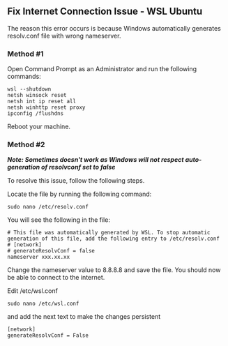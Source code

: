 ## Fix Internet Connection Issue - WSL Ubuntu

The reason this error occurs is because Windows automatically generates resolv.conf file with wrong nameserver.

### Method #1

Open Command Prompt as an Administrator and run the following commands:
```
wsl --shutdown
netsh winsock reset 
netsh int ip reset all
netsh winhttp reset proxy
ipconfig /flushdns
```
Reboot your machine.

### Method #2
___Note: Sometimes doesn't work as Windows will not respect auto-generation of resolvconf set to false___ 

To resolve this issue, follow the following steps.

Locate the file by running the following command:
```
sudo nano /etc/resolv.conf
```
You will see the following in the file:
```
# This file was automatically generated by WSL. To stop automatic generation of this file, add the following entry to /etc/resolv.conf
# [network]
# generateResolvConf = false
nameserver xxx.xx.xx
```
Change the nameserver value to 8.8.8.8 and save the file. You should now be able to connect to the internet.

Edit /etc/wsl.conf 
```
sudo nano /etc/wsl.conf
```
and add the next text to make the changes persistent
```
[network]
generateResolvConf = False
```
